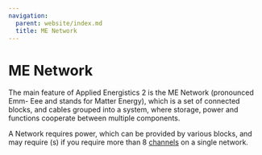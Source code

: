 ```yaml
---
navigation:
  parent: website/index.md
  title: ME Network
---
```


# ME Network

The main feature of Applied Energistics 2 is the ME Network (pronounced Emm-
Eee and stands for Matter Energy), which is a set of connected blocks, and
cables grouped into a system, where storage, power and functions cooperate
between multiple components.

A Network requires power, which can be provided by various blocks, and may
require <ItemLink id="controller"/>(s) if you
require more than 8 [channels](me-network/channels.md) on a single network.

<SubCategories category="ME Network" />

